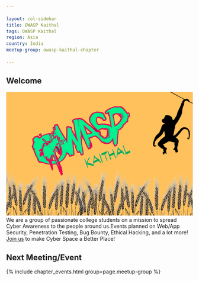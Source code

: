 ```yaml
---

layout: col-sidebar
title: OWASP Kaithal
tags: OWASP Kaithal
region: Asia
country: India
meetup-group: owasp-kaithal-chapter

---
```

## Welcome
<img src="assets/images/VERSION_!.png">
We are a group of passionate college students on a mission to spread Cyber Awareness to the people around us.Events planned on Web/App Security, Penetration Testing, Bug Bounty, Ethical Hacking, and a lot more! <a href="https://owasp.org/www-chapter-kaithal/#div-join" target="_blank">Join us</a> to make Cyber Space a Better Place!

Next Meeting/Event 
---------------------
{% include chapter_events.html group=page.meetup-group %}


